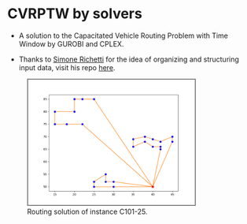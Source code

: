 # CVRPTW by solvers

* A solution to the Capacitated Vehicle Routing Problem with Time Window by GUROBI and CPLEX.

* Thanks to [Simone Richetti](https://github.com/SimoneRichetti) for the idea of organizing and structuring input data, visit his repo [here](https://github.com/SimoneRichetti/VRPTW-Column-Generation).

<figure>
    <img src="gurobi-plots/plots-c101-25.png" width="80%" height="80%" alt="" style="border: 2px solid  gray;">
    <figcaption>Routing solution of instance C101-25.</figcaption>
</figure>
